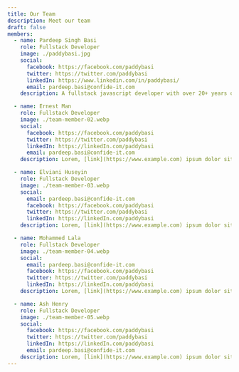 ```yaml
---
title: Our Team
description: Meet our team
draft: false
members:
  - name: Pardeep Singh Basi
    role: Fullstack Developer
    image: ./paddybasi.jpg
    social:
      facebook: https://facebook.com/paddybasi
      twitter: https://twitter.com/paddybasi
      linkedIn: https://www.linkedin.com/in/paddybasi/
      email: pardeep.basi@confide-it.com
    description: A fullstack javascript developer with over 20+ years of experience within the field.

  - name: Ernest Man
    role: Fullstack Developer
    image: ./team-member-02.webp
    social:
      facebook: https://facebook.com/paddybasi
      twitter: https://twitter.com/paddybasi
      linkedIn: https://linkedIn.com/paddybasi
      email: pardeep.basi@confide-it.com
    description: Lorem, [link](https://www.example.com) ipsum dolor sit amet consectetur adipisicing elit. Cumque praesentium nisi officiis maiores quia sapiente totam omnis vel sequi corporis ipsa incidunt reprehenderit recusandae maxime perspiciatis iste placeat architecto, mollitia delectus ut ab quibusdam. Magnam cumque numquam tempore reprehenderit illo, unde cum omnis vel sed temporibus, repudiandae impedit nam ad enim porro, qui labore fugiat quod suscipit fuga necessitatibus. Perferendis, ipsum? Cum, reprehenderit. Sapiente atque quam vitae, magnam dolore consequatur temporibus harum odit ab id quo qui aspernatur aliquid officiis sit error asperiores eveniet quibusdam, accusantium enim recusandae quas ea est! Quaerat omnis, placeat vitae laboriosam doloremque recusandae mollitia minima!

  - name: Elviani Huseyin
    role: Fullstack Developer
    image: ./team-member-03.webp
    social:
      email: pardeep.basi@confide-it.com
      facebook: https://facebook.com/paddybasi
      twitter: https://twitter.com/paddybasi
      linkedIn: https://linkedIn.com/paddybasi
    description: Lorem, [link](https://www.example.com) ipsum dolor sit amet consectetur adipisicing elit. Cumque praesentium nisi officiis maiores quia sapiente totam omnis vel sequi corporis ipsa incidunt reprehenderit recusandae maxime perspiciatis iste placeat architecto, mollitia delectus ut ab quibusdam. Magnam cumque numquam tempore reprehenderit illo, unde cum omnis vel sed temporibus, repudiandae impedit nam ad enim porro, qui labore fugiat quod suscipit fuga necessitatibus. Perferendis, ipsum? Cum, reprehenderit. Sapiente atque quam vitae, magnam dolore consequatur temporibus harum odit ab id quo qui aspernatur aliquid officiis sit error asperiores eveniet quibusdam, accusantium enim recusandae quas ea est! Quaerat omnis, placeat vitae laboriosam doloremque recusandae mollitia minima!

  - name: Mohammed Lala
    role: Fullstack Developer
    image: ./team-member-04.webp
    social:
      email: pardeep.basi@confide-it.com
      facebook: https://facebook.com/paddybasi
      twitter: https://twitter.com/paddybasi
      linkedIn: https://linkedIn.com/paddybasi
    description: Lorem, [link](https://www.example.com) ipsum dolor sit amet consectetur adipisicing elit. Cumque praesentium nisi officiis maiores quia sapiente totam omnis vel sequi corporis ipsa incidunt reprehenderit recusandae maxime perspiciatis iste placeat architecto, mollitia delectus ut ab quibusdam. Magnam cumque numquam tempore reprehenderit illo, unde cum omnis vel sed temporibus, repudiandae impedit nam ad enim porro, qui labore fugiat quod suscipit fuga necessitatibus. Perferendis, ipsum? Cum, reprehenderit. Sapiente atque quam vitae, magnam dolore consequatur temporibus harum odit ab id quo qui aspernatur aliquid officiis sit error asperiores eveniet quibusdam, accusantium enim recusandae quas ea est! Quaerat omnis, placeat vitae laboriosam doloremque recusandae mollitia minima!

  - name: Ash Henry
    role: Fullstack Developer
    image: ./team-member-05.webp
    social:
      facebook: https://facebook.com/paddybasi
      twitter: https://twitter.com/paddybasi
      linkedIn: https://linkedIn.com/paddybasi
      email: pardeep.basi@confide-it.com
    description: Lorem, [link](https://www.example.com) ipsum dolor sit amet consectetur adipisicing elit. Cumque praesentium nisi officiis maiores quia sapiente totam omnis vel sequi corporis ipsa incidunt reprehenderit recusandae maxime perspiciatis iste placeat architecto, mollitia delectus ut ab quibusdam. Magnam cumque numquam tempore reprehenderit illo, unde cum omnis vel sed temporibus, repudiandae impedit nam ad enim porro, qui labore fugiat quod suscipit fuga necessitatibus. Perferendis, ipsum? Cum, reprehenderit. Sapiente atque quam vitae, magnam dolore consequatur temporibus harum odit ab id quo qui aspernatur aliquid officiis sit error asperiores eveniet quibusdam, accusantium enim recusandae quas ea est! Quaerat omnis, placeat vitae laboriosam doloremque recusandae mollitia minima!
---
```

